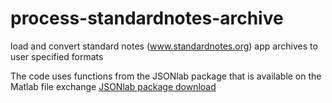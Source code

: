 # process-standardnotes-archive
load and convert standard notes (www.standardnotes.org) app archives to user specified formats

The code uses functions from the JSONlab package that is available on the Matlab file exchange
[JSONlab package download](https://www.mathworks.com/matlabcentral/fileexchange/33381-jsonlab-a-toolbox-to-encode-decode-json-files "JSONlab download")
